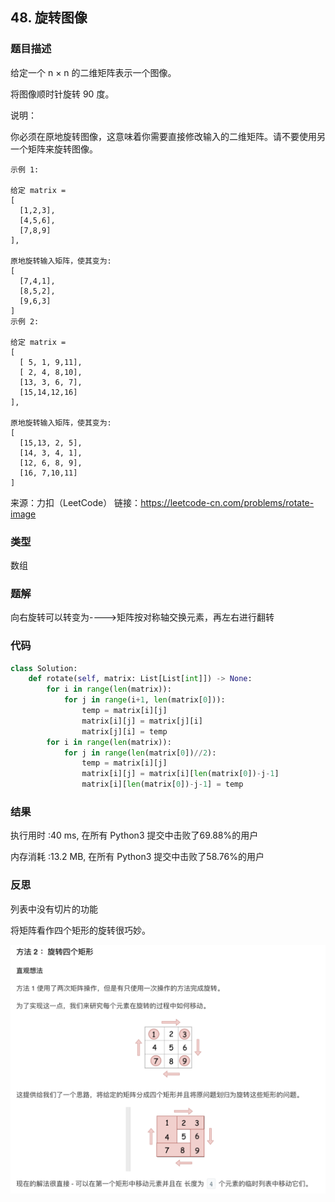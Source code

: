 ## 48. 旋转图像



### 题目描述

给定一个 n × n 的二维矩阵表示一个图像。

将图像顺时针旋转 90 度。

说明：

你必须在原地旋转图像，这意味着你需要直接修改输入的二维矩阵。请不要使用另一个矩阵来旋转图像。

```
示例 1:

给定 matrix = 
[
  [1,2,3],
  [4,5,6],
  [7,8,9]
],

原地旋转输入矩阵，使其变为:
[
  [7,4,1],
  [8,5,2],
  [9,6,3]
]
示例 2:

给定 matrix =
[
  [ 5, 1, 9,11],
  [ 2, 4, 8,10],
  [13, 3, 6, 7],
  [15,14,12,16]
], 

原地旋转输入矩阵，使其变为:
[
  [15,13, 2, 5],
  [14, 3, 4, 1],
  [12, 6, 8, 9],
  [16, 7,10,11]
]
```

来源：力扣（LeetCode）
链接：https://leetcode-cn.com/problems/rotate-image

### 类型

数组



### 题解

向右旋转可以转变为---->矩阵按对称轴交换元素，再左右进行翻转



### 代码

```python
class Solution:
    def rotate(self, matrix: List[List[int]]) -> None:
    	for i in range(len(matrix)):
    		for j in range(i+1, len(matrix[0])):
    			temp = matrix[i][j]
    			matrix[i][j] = matrix[j][i]
    			matrix[j][i] = temp
    	for i in range(len(matrix)):
    		for j in range(len(matrix[0])//2):
    			temp = matrix[i][j]
    			matrix[i][j] = matrix[i][len(matrix[0])-j-1]
    			matrix[i][len(matrix[0])-j-1] = temp
```



### 结果

执行用时 :40 ms, 在所有 Python3 提交中击败了69.88%的用户

内存消耗 :13.2 MB, 在所有 Python3 提交中击败了58.76%的用户



### 反思

列表中没有切片的功能

将矩阵看作四个矩形的旋转很巧妙。

<img src="../images/9.png" style="zoom:67%;" />